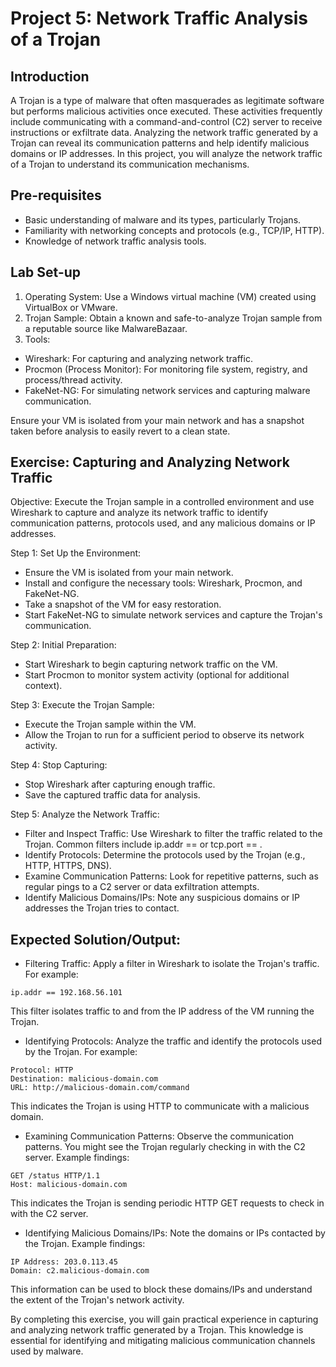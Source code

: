 # Project 5: Network Traffic Analysis of a Trojan

## Introduction
A Trojan is a type of malware that often masquerades as legitimate software but performs malicious activities once executed. These activities frequently include communicating with a command-and-control (C2) server to receive instructions or exfiltrate data. Analyzing the network traffic generated by a Trojan can reveal its communication patterns and help identify malicious domains or IP addresses. In this project, you will analyze the network traffic of a Trojan to understand its communication mechanisms.

## Pre-requisites
- Basic understanding of malware and its types, particularly Trojans.
- Familiarity with networking concepts and protocols (e.g., TCP/IP, HTTP).
- Knowledge of network traffic analysis tools.

## Lab Set-up
1. Operating System: Use a Windows virtual machine (VM) created using VirtualBox or VMware.
2. Trojan Sample: Obtain a known and safe-to-analyze Trojan sample from a reputable source like MalwareBazaar.
3. Tools:
  - Wireshark: For capturing and analyzing network traffic.
  - Procmon (Process Monitor): For monitoring file system, registry, and process/thread activity.
  - FakeNet-NG: For simulating network services and capturing malware communication.
    
Ensure your VM is isolated from your main network and has a snapshot taken before analysis to easily revert to a clean state.

## Exercise: Capturing and Analyzing Network Traffic
Objective: Execute the Trojan sample in a controlled environment and use Wireshark to capture and analyze its network traffic to identify communication patterns, protocols used, and any malicious domains or IP addresses.

Step 1: Set Up the Environment:

- Ensure the VM is isolated from your main network.
- Install and configure the necessary tools: Wireshark, Procmon, and FakeNet-NG.
- Take a snapshot of the VM for easy restoration.
- Start FakeNet-NG to simulate network services and capture the Trojan's communication.

Step 2: Initial Preparation:

- Start Wireshark to begin capturing network traffic on the VM.
- Start Procmon to monitor system activity (optional for additional context).

Step 3: Execute the Trojan Sample:

- Execute the Trojan sample within the VM.
- Allow the Trojan to run for a sufficient period to observe its network activity.

Step 4: Stop Capturing:

- Stop Wireshark after capturing enough traffic.
- Save the captured traffic data for analysis.

Step 5: Analyze the Network Traffic:

- Filter and Inspect Traffic: Use Wireshark to filter the traffic related to the Trojan. Common filters include ip.addr == <Trojan IP> or tcp.port == <specific port>.
- Identify Protocols: Determine the protocols used by the Trojan (e.g., HTTP, HTTPS, DNS).
- Examine Communication Patterns: Look for repetitive patterns, such as regular pings to a C2 server or data exfiltration attempts.
- Identify Malicious Domains/IPs: Note any suspicious domains or IP addresses the Trojan tries to contact.

## Expected Solution/Output:

- Filtering Traffic: Apply a filter in Wireshark to isolate the Trojan's traffic. For example:

```
ip.addr == 192.168.56.101
```
This filter isolates traffic to and from the IP address of the VM running the Trojan.

- Identifying Protocols: Analyze the traffic and identify the protocols used by the Trojan. For example:

```
Protocol: HTTP
Destination: malicious-domain.com
URL: http://malicious-domain.com/command
```
This indicates the Trojan is using HTTP to communicate with a malicious domain.

- Examining Communication Patterns: Observe the communication patterns. You might see the Trojan regularly checking in with the C2 server. Example findings:

```
GET /status HTTP/1.1
Host: malicious-domain.com
```
This indicates the Trojan is sending periodic HTTP GET requests to check in with the C2 server.

- Identifying Malicious Domains/IPs: Note the domains or IPs contacted by the Trojan. Example findings:

```
IP Address: 203.0.113.45
Domain: c2.malicious-domain.com
```
This information can be used to block these domains/IPs and understand the extent of the Trojan's network activity.

By completing this exercise, you will gain practical experience in capturing and analyzing network traffic generated by a Trojan. This knowledge is essential for identifying and mitigating malicious communication channels used by malware.
